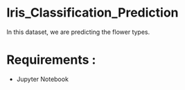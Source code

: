 # Iris_Classification_Prediction
In this dataset, we are predicting the flower types.
# Requirements :
  - Jupyter Notebook
